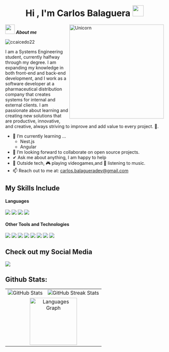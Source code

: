 <h1 align="center"><b>Hi , I'm Carlos Balaguera </b><img src="https://media.giphy.com/media/hvRJCLFzcasrR4ia7z/giphy.gif" width="35"></h1>

<img align="right" width=300px alt="Unicorn" src="https://media.giphy.com/media/SWoSkN6DxTszqIKEqv/giphy.gif" />

<img src="https://media.giphy.com/media/ObNTw8Uzwy6KQ/giphy.gif" width="30px">&nbsp;***About me***

<p align="left"> <img src="https://komarev.com/ghpvc/?username=ccaicedo22&label=Profile%20views&color=0e75b6&style=flat" alt="ccaicedo22" /> </p>

I am a Systems Engineering student, currently halfway through my degree. I am expanding my knowledge in both front-end and back-end development, and I work as a software developer at a pharmaceutical distribution company that creates systems for internal and external clients. I am passionate about learning and creating new solutions that are productive, innovative, and creative, always striving to improve and add value to every project. 🚀.
- 🌱 I’m currently learning ...
  - Nest.js
  - Angular
- 🔭 I’m looking forward to collaborate on open source projects.
- ✔ Ask me about anything, I am happy to help<br>
- 👾 Outside tech,  🎮 playing videogames,and  🎵 listening to music.
- 📫 Reach out to me at: <a href="carlos.balagueradev@gmail.com">carlos.balagueradev@gmail.com</a>


## My Skills Include

<h4> Languages </h4>
<span> 
  <img src="https://img.shields.io/badge/HTML5-E34F26?style=for-the-badge&logo=html5&logoColor=white">
  <img src="https://img.shields.io/badge/CSS3-1572B6?style=for-the-badge&logo=css3&logoColor=white">
  <img src="https://img.shields.io/badge/JavaScript-F7DF1E?style=for-the-badge&logo=javascript&logoColor=black">  
  <img src="https://img.shields.io/badge/php-%23777BB4.svg?style=for-the-badge&logo=php&logoColor=white">
</span>


<h4> Other Tools and Technologies </h4>
<span>
  <img src="https://img.shields.io/badge/Git-F05032?style=for-the-badge&logo=git&logoColor=white">
  <img src="https://img.shields.io/badge/github-%23121011.svg?style=for-the-badge&logo=github&logoColor=white">
  <img src="https://img.shields.io/badge/jira-%230A0FFF.svg?style=for-the-badge&logo=jira&logoColor=white">
  <img src="https://img.shields.io/badge/Notion-%23000000.svg?style=for-the-badge&logo=notion&logoColor=white">
  <img src="https://img.shields.io/badge/mysql-4479A1.svg?style=for-the-badge&logo=mysql&logoColor=white">
  <img src="https://img.shields.io/badge/postgres-%23316192.svg?style=for-the-badge&logo=postgresql&logoColor=white">
  <img src="https://img.shields.io/badge/apache-%23D42029.svg?style=for-the-badge&logo=apache&logoColor=white">
  <img src="https://img.shields.io/badge/Postman-FF6C37?style=for-the-badge&logo=postman&logoColor=white">
</span>

## Check out my Social Media

<a href= "www.linkedin.com/in/carlos-balaguera-caicedo-dev">
    <img src="https://img.shields.io/badge/linkedin-%230077B5.svg?style=for-the-badge&logo=linkedin&logoColor=white">    
</a>


<h2>Github Stats:</h2>

<div align="center">
  <table>
    <tr>
      <td>
        <img src="https://github-readme-stats.vercel.app/api?username=ccaicedo22&show_icons=true&theme=tokyonight&hide_border=true&locale=en" alt="GitHub Stats" />
      </td>
      <td>
        <img src="https://github-readme-streak-stats.herokuapp.com/?user=ccaicedo22&theme=material-palenight" alt="GitHub Streak Stats" />
      </td>
    </tr>
    <tr>
      <td colspan="2" align="center">
        <img src="https://github-readme-stats.vercel.app/api/top-langs?username=ccaicedo22&locale=en&hide_title=false&layout=compact&card_width=450&langs_count=5&theme=material-palenight&hide_border=false" height="150" alt="Languages Graph" />
      </td>
    </tr>
  </table>
</div>

